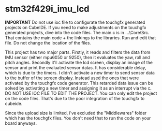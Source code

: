# stm32f429i_imu_lcd
**IMPORTANT** Do not use ioc file to configurate the touchgfx generated projects on CubeIDE. If you need to make adjustments on the touchgfx generated projects, dive into the code files.
The main.c is in ...\Core\Src. That contains the main code + the linkings to the libraries. Run and edit that file. Do not change the location of the files. 

This project has two major parts. Firstly, it reads and filters the data from IMU sensor (either mpu6050 or 9250), then it evaluates the yaw, roll and pitch angles. Secondly it'll activate the lcd screen, display an image of the sensor and print the evaluated sensor datas. It has considerable delay, which is due to the timers. I didn't activate a new timer to send sensor data to the buffer of the screen display. Instead used the ones that were activated by the touchgfx code generator. This retarded data issue can be solved by activating a new timer and assigning it as an interrupt via the c. DO NOT USE IOC FILE TO EDIT THE PROJECT. You can only edit the project on the code files. That's due to the poor integration of the touchgfx to cubeide.

Since the upload size is limited, i've excluded the "Middlewares" folder which has the touchgfx files. You don't need that to run the code on your board anyways.


